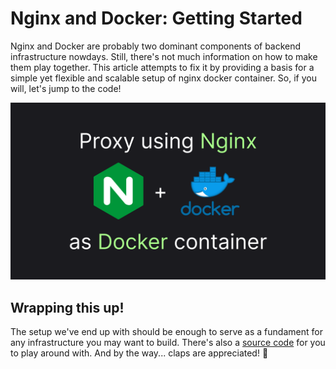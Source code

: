 # Nginx and Docker: Getting Started

Nginx and Docker are probably two dominant components of backend infrastructure nowdays. Still, there's not much information on how to make them play together. This article attempts to fix it by providing a basis for a simple yet flexible and scalable setup of nginx docker container. So, if you will, let's jump to the code!

![](thumb.png)

## Wrapping this up!

The setup we've end up with should be enough to serve as a fundament for any infrastructure you may want to build. There's also a [source code](https://github.com/astorDev/nist/tree/main/proxy/nginx/playground) for you to play around with. And by the way... claps are appreciated! 👏